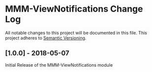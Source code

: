 # MMM-ViewNotifications Change Log
All notable changes to this project will be documented in this file.
This project adheres to [Semantic Versioning](http://semver.org/).


## [1.0.0] - 2018-05-07

Initial Release of the MMM-ViewNotifications module
